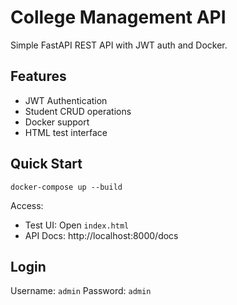 # College Management API
Simple FastAPI REST API with JWT auth and Docker.

## Features
- JWT Authentication
- Student CRUD operations
- Docker support
- HTML test interface

## Quick Start
```In bash
docker-compose up --build
```

Access:
- Test UI: Open `index.html` 
- API Docs: http://localhost:8000/docs

## Login
Username: `admin`
Password: `admin`
